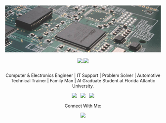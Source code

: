 <p align="center">
    <img src="./img/Circuit-board_crop.jpg">
    <!-- Image Credit: https://www.previousmagazine.com/wp-content/uploads/2020/08/Circuit-board.jpg -->

<div align="center">
<a href="https://github.com/ADolbyB/github-readme-stats">
  <img height=200 align="center" src="https://github-readme-stats-adolbyb.vercel.app/api?username=ADolbyB&count_private=true&show_icons=true&theme=github_dark_dimmed" />
</a>
<a href="https://github.com/ADolbyB/github-readme-stats">
  <img height=200 align="center" src="https://github-readme-stats-adolbyb.vercel.app/api/top-langs?username=ADolbyB&layout=compact&theme=github_dark_dimmed&langs_count=8&size_weight=0.35&count_weight=0.65&hide=css,powershell&card_width=320" />
</a>
</div>

<p align="center"><br>
    Computer & Electronics Engineer | IT Support | Problem Solver | Automotive Technical Trainer | Family Man | AI Graduate Student at Florida Atlantic University.<br>
</p>

<p align="center">
    <a href="https://www.dell.com/en-us/shop/dell-laptops/sc/laptops" title="Dell Laptops"><img src="https://img.shields.io/badge/Dell%20Laptops-007DB8?label=HW&style=for-the-badge&logo=dell&logoColor=lightblue" /></a>&nbsp;&nbsp;
    <a href="https://www.linuxmint.com/edition.php?id=311" title="Download Linux Mint"><img src="https://img.shields.io/badge/Linux_Mint_21.3-87CF3E?label=OS&style=for-the-badge&color=lightgreen&logo=linux-mint&logoColor=green" /></a>&nbsp;&nbsp;
    <a href="https://www.intel.com/content/www/us/en/products/details/processors/core/i9.html" title="Intel Core i9"><img src="https://img.shields.io/badge/Intel%20Core_i9_-0071C5?label=CPU&style=for-the-badge&logo=intel&color=red&logoColor=white" /></a>
</p>

<p align="center">
    Connect With Me:    
</p>

<p align="center">
    <a href="https://www.linkedin.com/in/joelmbrigida/" title="My LinkedIn Profile"><img src="https://img.shields.io/badge/LinkedIn-0077B5?style=for-the-badge&logo=linkedin&logoColor=white" /></a>
</p>